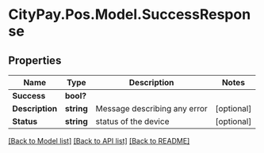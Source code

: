# CityPay.Pos.Model.SuccessResponse
## Properties

Name | Type | Description | Notes
------------ | ------------- | ------------- | -------------
**Success** | **bool?** |  | 
**Description** | **string** | Message describing any error | [optional] 
**Status** | **string** | status of the device | [optional] 

[[Back to Model list]](../README.md#documentation-for-models) [[Back to API list]](../README.md#documentation-for-api-endpoints) [[Back to README]](../README.md)


